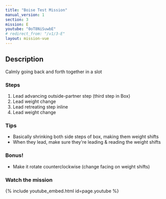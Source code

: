 ```yaml
---
title: "Boise Test Mission"
manual_version: 1
section: 3
mission: E
youtube: "0oT8NiSuwbE"
# redirect_from: "/v1/3-E"
layout: mission-vue
---
```




## Description

Calmly going back and forth together in a slot

### Steps

1. Lead advancing outside-partner step (third step in Box)
2. Lead weight change
3. Lead retreating step inline
4. Lead weight change

### Tips

* Basically shrinking both side steps of box, making them weight shifts 
* When they lead, make sure they're leading & reading the weight shifts

### Bonus! 

* Make it rotate counterclockwise (change facing on weight shifts)

### Watch the mission

{% include youtube_embed.html id=page.youtube %}
